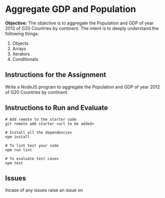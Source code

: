 # Aggregate GDP and Population

**Objective:** The objective is to aggregate the Population and GDP of year 2012 of G20 Countries by continent. The intent is to deeply understand the following things:

1. Objects
2. Arrays
3. Iterators
4. Conditionals

## Instructions for the Assignment

Write a NodeJS program to aggregate the Population and GDP of year 2012 of G20 Countries by continent.

## Instructions to Run and Evaluate

```
# Add remote to the starter code
git remote add starter <url to be added>

# Install all the dependencies
npm install

# To lint test your code
npm run lint

# To evaluate test cases
npm test
```

## Issues

Incase of any issues raise an issue on
